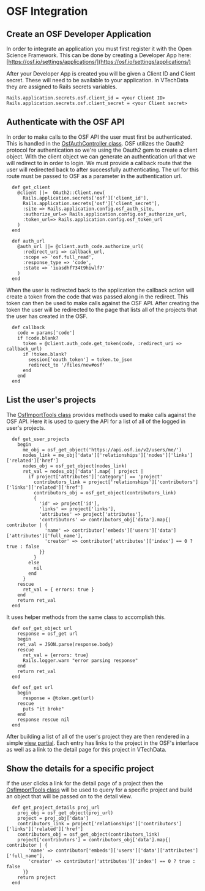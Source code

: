 # OSF Integration

## Create an OSF Developer Application
In order to integrate an application you must first register it with the Open Science Framework.
This can be done by creating a Developer App here: [https://osf.io/settings/applications/](https://osf.io/settings/applications/)

After your Developer App is created you will be given a Client ID and Client secret. These will need to be available to your application. In VTechData they are assigned to Rails secrets variables.
```
Rails.application.secrets.osf.client_id = <your Client ID>
Rails.application.secrets.osf.client_secret = <your Client secret>
```

## Authenticate with the OSF API
In order to make calls to the OSF API the user must first be authenticated. This is handled in the [OsfAuthController class](https://github.com/VTUL/data-repo/blob/dev/app/controllers/osf_auth_controller.rb).
OSF utilizes the Oauth2 protocol for authentication so we're using the Oauth2 gem to create a client object. With the client object we can generate an authentication url that we will redirect to in order to login.
We must provide a callback route that the user will redirected back to after successfully authenticating. The url for this route must be passed to OSF as a parameter in the authentication url.
```
  def get_client
    @client ||=  OAuth2::Client.new(
      Rails.application.secrets['osf']['client_id'],
      Rails.application.secrets['osf']['client_secret'],
      :site => Rails.application.config.osf_auth_site,
      :authorize_url=> Rails.application.config.osf_authorize_url,
      :token_url=> Rails.application.config.osf_token_url
    )
  end
```
```
  def auth_url
    @auth_url ||= @client.auth_code.authorize_url(
      :redirect_uri => callback_url,
      :scope => 'osf.full_read',
      :response_type => 'code',
      :state => 'iuasdhf734t9hiwlf7'
    )
  end
```
When the user is redirected back to the application the callback action will create a token from the code that was passed along in the redirect. This token can then be used to make calls against the OSF API. After creating the token the user will be redirected to the page that lists all of the projects that the user has created in the OSF.
```
  def callback
    code = params['code']
    if !code.blank?
      token = @client.auth_code.get_token(code, :redirect_uri => callback_url)
      if !token.blank?
        session['oauth_token'] = token.to_json
        redirect_to '/files/new#osf' 
      end
    end
  end
```

## List the user's projects
The [OsfImportTools class](https://github.com/VTUL/data-repo/blob/dev/lib/vtech_data/osf_import_tools.rb) provides methods used to make calls against the OSF API. Here it is used to query the API for a list of all of the logged in user's projects.
```
  def get_user_projects
    begin
      me_obj = osf_get_object('https://api.osf.io/v2/users/me/')
      nodes_link = me_obj['data']['relationships']['nodes']['links']['related']['href']
      nodes_obj = osf_get_object(nodes_link)
      ret_val = nodes_obj['data'].map{ | project |
        if project['attributes']['category'] == 'project'
          contributors_link = project['relationships']['contributors']['links']['related']['href']
          contributors_obj = osf_get_object(contributors_link)
          { 
            'id' => project['id'], 
            'links' => project['links'], 
            'attributes' => project['attributes'], 
            'contributors' => contributors_obj['data'].map{| contributor | {
              'name' => contributor['embeds']['users']['data']['attributes']['full_name'],
              'creator' => contributor['attributes']['index'] == 0 ? true : false
            }}
          }
        else
          nil
        end
      }
    rescue
      ret_val = { errors: true } 
    end
    return ret_val
  end
```
It uses helper methods from the same class to accomplish this.
```
  def osf_get_object url
    response = osf_get url
    begin
    ret_val = JSON.parse(response.body)
    rescue
      ret_val = {errors: true}
      Rails.logger.warn "error parsing response"
    end
    return ret_val
  end

  def osf_get url
    begin
      response = @token.get(url)
    rescue
      puts "it broke"
    end
    response rescue nil
  end
```
After building a list of all of the user's project they are then rendered in a simple [view partial](https://github.com/VTUL/data-repo/blob/dev/app/views/osf_api/list.html.erb). Each entry has links to the project in the OSF's interface as well as a link to the detail page for this project in VTechData.

## Show the details for a specific project
If the user clicks a link for the detail page of a project then the [OsfImportTools class](https://github.com/VTUL/data-repo/blob/dev/lib/vtech_data/osf_import_tools.rb) will be used to query for a specific project and build an object that will be passed on to the detail view.
```
  def get_project_details proj_url
    proj_obj = osf_get_object(proj_url)
    project = proj_obj['data']
    contributors_link = project['relationships']['contributors']['links']['related']['href']
    contributors_obj = osf_get_object(contributors_link)
    project['contributors'] = contributors_obj['data'].map{| contributor | {
        'name' => contributor['embeds']['users']['data']['attributes']['full_name'],
        'creator' => contributor['attributes']['index'] == 0 ? true : false
      }}
    return project
  end
```